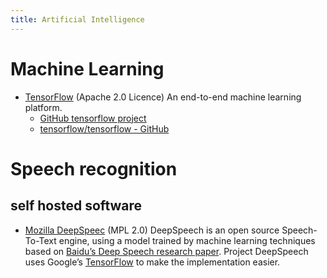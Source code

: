 ```yaml
---
title: Artificial Intelligence
---
```

# Machine Learning

-   [TensorFlow](https://www.tensorflow.org/) (Apache 2.0 Licence)
    An end-to-end machine learning platform.
    -   [GitHub tensorflow project](https://github.com/tensorflow)
    -   [tensorflow/tensorflow - GitHub](https://github.com/tensorflow/tensorflow)

# Speech recognition

## self hosted software

-   [Mozilla DeepSpeec](https://deepspeech.readthedocs.io/) (MPL 2.0) DeepSpeech is an
    open source Speech-To-Text engine, using a model trained by machine learning
    techniques based on
    [Baidu’s Deep Speech research paper](https://arxiv.org/abs/1412.5567).
    Project DeepSpeech uses Google’s
    [TensorFlow](https://www.tensorflow.org/) to make the implementation easier.

<!-- Local Variables: -->
<!-- mode: markdown -->
<!-- ispell-local-dictionary: "english" -->
<!-- End: -->
